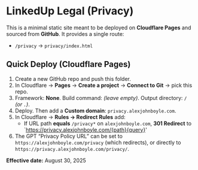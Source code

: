 # LinkedUp Legal (Privacy)

This is a minimal static site meant to be deployed on **Cloudflare Pages** and sourced from **GitHub**.
It provides a single route:

- `/privacy` → `privacy/index.html`

## Quick Deploy (Cloudflare Pages)
1. Create a new GitHub repo and push this folder.
2. In Cloudflare → **Pages** → **Create a project** → **Connect to Git** → pick this repo.
3. Framework: **None**. Build command: *(leave empty)*. Output directory: `/` *(or `.`)*.
4. Deploy. Then add a **Custom domain**: `privacy.alexjohnboyle.com`.
5. In Cloudflare → **Rules → Redirect Rules** add:
   - If URL path **equals** `/privacy*` on `alexjohnboyle.com`, **301 Redirect** to `https://privacy.alexjohnboyle.com/{path}{query}'
6. The GPT “Privacy Policy URL” can be set to `https://alexjohnboyle.com/privacy` (which redirects), or directly to `https://privacy.alexjohnboyle.com/privacy/`.

**Effective date:** August 30, 2025
